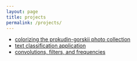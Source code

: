 ```yaml
---
layout: page
title: projects
permalink: /projects/
---
```


- [colorizing the prokudin-gorskii photo collection](/projects/cs180/project1/project1.md)
- [text classification application](/projects/text-app/text-app.md)
- [convolutions, filters, and frequencies](/projects/cs180/project2/project2.md)